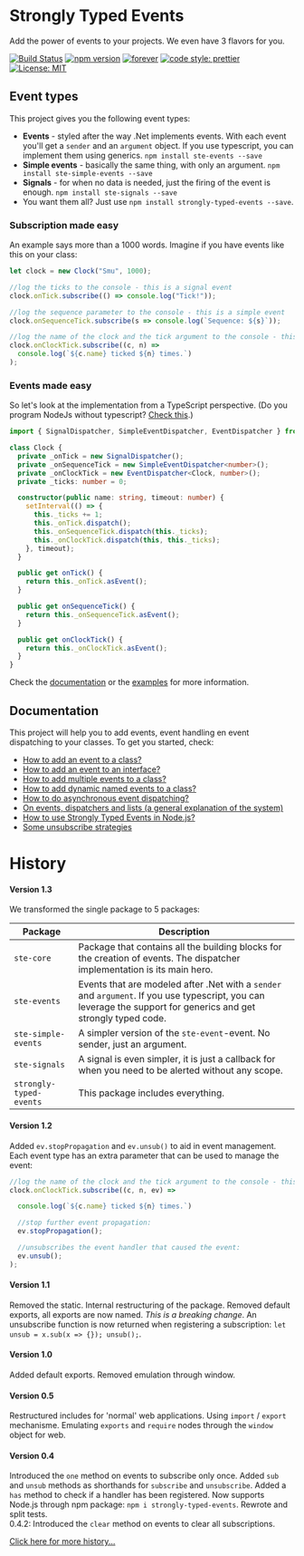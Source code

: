 # Strongly Typed Events
Add the power of events to your projects. We even have 3 flavors for you.

[![Build Status](https://travis-ci.org/KeesCBakker/Strongly-Typed-Events-for-TypeScript.svg?branch=master)](https://travis-ci.org/KeesCBakker/Strongly-Typed-Events-for-TypeScript)
[![npm version](https://badge.fury.io/js/strongly-typed-events.svg)](https://badge.fury.io/js/strongly-typed-events)
[![forever](https://david-dm.org/KeesCBakker/Strongly-Typed-Events-for-TypeScript.svg)](https://david-dm.org/KeesCBakker/Strongly-Typed-Events-for-TypeScript) [![code style: prettier](https://img.shields.io/badge/code_style-prettier-ff69b4.svg)](https://github.com/prettier/prettier) [![License: MIT](https://img.shields.io/badge/License-MIT-yellow.svg)](https://opensource.org/licenses/MIT)

## Event types
This project gives you the following event types:
- **Events** - styled after the way .Net implements events. With each event you'll get a `sender` and an `argument` object. If you use typescript, you can implement them using generics. `npm install ste-events --save`
- **Simple events** - basically the same thing, with only an argument. `npm install ste-simple-events --save`
- **Signals** - for when no data is needed, just the firing of the event is enough. `npm install ste-signals --save`
- You want them all? Just use `npm install strongly-typed-events --save`.

### Subscription made easy
An example says more than a 1000 words. Imagine if you have events like this on your class:
```typescript
let clock = new Clock("Smu", 1000);

//log the ticks to the console - this is a signal event
clock.onTick.subscribe(() => console.log("Tick!"));

//log the sequence parameter to the console - this is a simple event
clock.onSequenceTick.subscribe(s => console.log(`Sequence: ${s}`));

//log the name of the clock and the tick argument to the console - this is an event
clock.onClockTick.subscribe((c, n) =>
  console.log(`${c.name} ticked ${n} times.`)
);
```

### Events made easy
So let's look at the implementation from a TypeScript perspective. (Do you program NodeJs without typescript? <a href="documentation/HowToUseInNodeJs.md">Check this</a>.)

```typescript
import { SignalDispatcher, SimpleEventDispatcher, EventDispatcher } from "strongly-typed-events";

class Clock {
  private _onTick = new SignalDispatcher();
  private _onSequenceTick = new SimpleEventDispatcher<number>();
  private _onClockTick = new EventDispatcher<Clock, number>();
  private _ticks: number = 0;

  constructor(public name: string, timeout: number) {
    setInterval(() => {
      this._ticks += 1;
      this._onTick.dispatch();
      this._onSequenceTick.dispatch(this._ticks);
      this._onClockTick.dispatch(this, this._ticks);
    }, timeout);
  }

  public get onTick() {
    return this._onTick.asEvent();
  }

  public get onSequenceTick() {
    return this._onSequenceTick.asEvent();
  }

  public get onClockTick() {
    return this._onClockTick.asEvent();
  }
}
```

Check the <a href="documentation">documentation</a> or the <a href="examples">examples</a> for more information.

## Documentation
This project will help you to add events, event handling en event dispatching to your classes. To get you started, check:

- <a href="documentation/HowToAddAnEventToAClass.md">How to add an event to a class?</a>
- <a href="documentation/HowToAddAnEventToAnInterface.md">How to add an event to an interface?</a>
- <a href="documentation/HowToAddMultipleEventsToAClass.md">How to add multiple events to a class?</a>
- <a href="documentation/HowToAddDynamicNamedEeventsToAClass.md">How to add dynamic named events to a class?</a>
- <a href="documentation/HowToDoAsynchronousEventDispatching.md">How to do asynchronous event dispatching?</a>
- <a href="documentation/OnEventsDispatchersAndLists.md">On events, dispatchers and lists (a general explanation of the system)</a>
- <a href="documentation/HowToUseInNodeJs.md">How to use Strongly Typed Events in Node.js?</a>
- <a href="documentation/SomeUnsubStrategies.md">Some unsubscribe strategies</a>

# History

#### Version 1.3
We transformed the single package to 5 packages:

|Package|Description|
|-------|-----------|
|`ste-core`|Package that contains all the building blocks for the creation of events. The dispatcher implementation is its main hero.|
|`ste-events`|Events that are modeled after .Net with a `sender` and `argument`. If you use typescript, you can leverage the support for generics and get strongly typed code.|
|`ste-simple-events`|A simpler version of the `ste-event`-event. No sender, just an argument.|
|`ste-signals`|A signal is even simpler, it is just a callback for when you need to be alerted without any scope.|
|`strongly-typed-events`|This package includes everything.|

#### Version 1.2
Added `ev.stopPropagation` and `ev.unsub()` to aid in event management. Each event type has
an extra parameter that can be used to manage the event:
```typescript
//log the name of the clock and the tick argument to the console - this is an event
clock.onClockTick.subscribe((c, n, ev) =>

  console.log(`${c.name} ticked ${n} times.`)

  //stop further event propagation:
  ev.stopPropagation();

  //unsubscribes the event handler that caused the event:
  ev.unsub();
);
```

#### Version 1.1
Removed the static. Internal restructuring of the package. Removed default exports, all exports are now named. _This is a breaking change_.
An unsubscribe function is now returned when registering a subscription: `let unsub = x.sub(x => {}); unsub();`.

#### Version 1.0
Added default exports. Removed emulation through window. 

#### Version 0.5
Restructured includes for 'normal' web applications. Using `import` / `export` mechanisme. Emulating `exports` and `require` nodes through the `window` object for web.

#### Version 0.4
Introduced the `one` method on events to subscribe only once. Added `sub` and `unsub` methods as shorthands for `subscribe` and `unsubscribe`. Added a `has` method to check if a handler has been registered.
Now supports Node.js through npm package: `npm i strongly-typed-events`. Rewrote and split tests.<br/>
0.4.2: Introduced the `clear` method on events to clear all subscriptions.

<a href="documentation/history.md">Click here for more history...</a>
